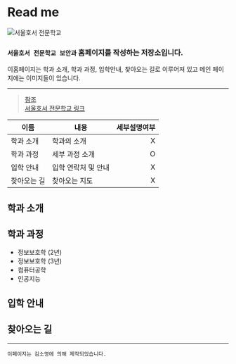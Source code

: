 # Read me
![서울호서 전문학교](https://pds.saramin.co.kr/company/logo/201902/27/pnkbo2_n781-0_logo.jpg)
### `서울호서 전문학교 보안과` 홈페이지를 작성하는 저장소입니다.
이홈페이지는 학과 소개, 학과 과정, 입학안내, 찾아오는 길로 이루어져 있고 메인 페이지에는 이미지들이 있습니다.
***
> **<u>참조</u>**  
><a href="https://www.shoseo.ac.kr/">서울호서 전문학교 링크</a>

이름 |내용|세부설명여부
--|--|--:
학과 소개|학과의 소개|   X
학과 과정|세부 과정 소개| O 
입학 안내|입학 연락처 및 안내|X
찾아오는 길|찾아오는 지도| X
## 학과 소개
## 학과 과정 
- 정보보호학 (2년)
- 정보보호학 (3년)
- 컴퓨터공학
- 인공지능
## 입학 안내
## 찾아오는 길
***

```
이페이지는 김소영에 의해 제작되었습니다.
```
